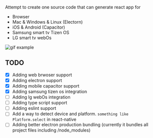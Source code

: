 Attempt to create one source code that can generate react app for 
- Browser 
- Mac & Windows & Linux (Electorn)
- iOS & Android (Capacitor)
- Samsung smart tv Tizen OS
- LG smart tv webOs

![gif example](https://user-images.githubusercontent.com/24798045/115632381-42c5de00-a310-11eb-8ca6-16a35c70b136.gif)


## TODO 
- [x] Adding web brwoser support
- [x] Adding electron support
- [x] Adding mobile capacitor support
- [x] Adding samsung tizen os integration
- [ ] Adding lg webOs integration
- [ ] Adding type script support
- [ ] Adding eslint support
- [ ] Add a way to detect device and platform. `something like Platform.select` in react-native
- [ ] Adding better electron production bundling (currently it bundles all project files including /node_modules)
